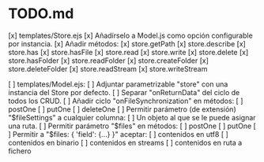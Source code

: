 # TODO.md

[x] templates/Store.ejs
  [x] Añadírselo a Model.js como opción configurable por instancia.
  [x] Añadir métodos:
    [x] store.getPath
    [x] store.describe
    [x] store.has
    [x] store.hasFile
    [x] store.read
    [x] store.write
    [x] store.delete
    [x] store.hasFolder
    [x] store.readFolder
    [x] store.createFolder
    [x] store.deleteFolder
    [x] store.readStream
    [x] store.writeStream


[ ] templates/Model.ejs:
  [ ] Adjuntar parametrizable "store" con una instancia del Store por defecto.
  [ ] Separar "onReturnData" del ciclo de todos los CRUD.
  [ ] Añadir ciclo "onFileSynchronization" en métodos:
    [ ] postOne
    [ ] putOne
    [ ] deleteOne
  [ ] Permitir parámetro (de extensión) "$fileSettings" a cualquier columna:
    [ ] Un objeto al que se le puede asignar una ruta.
  [ ] Permitir parámetro "$files" en métodos:
    [ ] postOne
    [ ] putOne
  [ ] Permitir a "$files: { 'field': {...} }" aceptar:
    [ ] contenidos en utf8
    [ ] contenidos en binario
    [ ] contenidos en streams
    [ ] contenidos en ruta a fichero